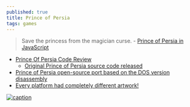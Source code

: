 ```yaml
---
published: true
title: Prince of Persia
tags: games
---
```

> Save the princess from the magician curse. - [Prince of Persia in JavaScript](https://news.ycombinator.com/item?id=29710538)

- [Prince Of Persia Code Review](https://www.fabiensanglard.net/prince_of_persia/)
	- [Original Prince of Persia source code released ](https://christosgatzidis.blogspot.com/2012/04/original-prince-of-persia-code-released.html)
- [Prince of Persia open-source port based on the DOS version disassembly](https://news.ycombinator.com/item?id=29316058) 
- [Every platform had completely different artwork!](https://www.oldgames.sk/en/game/prince-of-persia/pictures/)

[![caption](https://external-content.duckduckgo.com/iu/?u=https%3A%2F%2F1.bp.blogspot.com%2F-tQMjfiveb88%2FT5HvOfXc63I%2FAAAAAAAAB38%2FP_Nmtyw7-v8%2Fs1600%2Fprince-of-persia.gif&f=1&nofb=1&ipt=c8a8f422781e4dcb2805250ba73c048c489d4c2bfe243935fcdad0ea58abe873&ipo=images)](https://www.youtube.com/watch?v=Xv20j8ChtRY)
